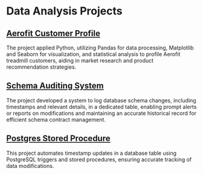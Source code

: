 # Data Analysis Projects

## [Aerofit Customer Profile](https://github.com/Mvanhuffel/Data-Analysis-Projects/tree/main/Aerofit%20Customer%20Profile)
The project applied Python, utilizing Pandas for data processing, Matplotlib and Seaborn for visualization, and statistical analysis to profile Aerofit treadmill customers, aiding in market research and product recommendation strategies.

## [Schema Auditing System](https://github.com/Mvanhuffel/Data_Analysis_Projects/tree/main/Schema%20Auditing%20System)
The project developed a system to log database schema changes, including timestamps and relevant details, in a dedicated table, enabling prompt alerts or reports on modifications and maintaining an accurate historical record for efficient schema contract management.

## [Postgres Stored Procedure](https://github.com/Mvanhuffel/Data_Analysis_Projects/tree/main/Postgres%20Stored%20Procedure)
This project automates timestamp updates in a database table using PostgreSQL triggers and stored procedures, ensuring accurate tracking of data modifications.
